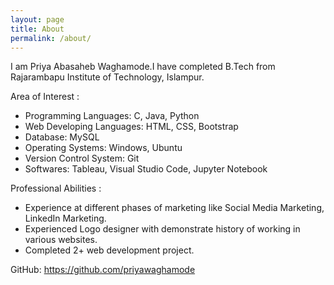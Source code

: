 ```yaml
---
layout: page
title: About
permalink: /about/
---
```


I am Priya Abasaheb Waghamode.I have completed B.Tech from Rajarambapu Institute of Technology, Islampur.


Area of Interest :
* Programming Languages: C, Java, Python
* Web Developing Languages: HTML, CSS, Bootstrap
* Database: MySQL
* Operating Systems: Windows, Ubuntu
* Version Control System: Git
* Softwares: Tableau, Visual Studio Code, Jupyter Notebook


Professional Abilities :

* Experience at different phases of marketing like Social Media Marketing, LinkedIn Marketing.
* Experienced Logo designer with demonstrate history of working in various websites.
* Completed 2+ web development project.

GitHub: https://github.com/priyawaghamode
